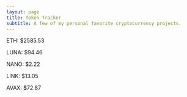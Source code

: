 ```yaml
---
layout: page
title: Token Tracker
subtitle: A few of my personal favorite cryptocurrency projects.
---
```


<!--BEGINCRYPTOINPUT-->
ETH: $2585.53

LUNA: $94.46

NANO: $2.22

LINK: $13.05

AVAX: $72.87

<!--ENDCRYPTOINPUT-->
